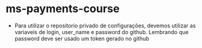 # ms-payments-course

* Para utilizar o repositorio privado de configurações, devemos utilizar as variaveis de login, user_name e password do github. Lembrando que password deve ser usado um token gerado no github
